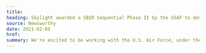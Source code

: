 ```yaml
---
title:
heading: Skylight awarded a SBIR Sequential Phase II by the USAF to develop the BESPIN Design Studio
source: Newsworthy
date: 2021-02-05
href:
summary: We're excited to be working with the U.S. Air Force, under the Small Business Innovation Research program, to stand up the BESPIN Design Studio. The BESPIN Design Studio will enable staff throughout the USAF to understand, learn, and implement modern design practices by providing a variety of resources for delivering transformative user experiences.
---
```

